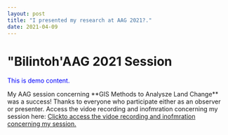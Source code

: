 ```yaml
---
layout: post
title: "I presented my research at AAG 2021?."
date: 2021-04-09
---
```

<h1>"Bilintoh'AAG 2021 Session</h1>
<p style="color:blue">This is demo content.</p>
My AAG session concerning **GIS Methods to Analysze Land Change** was a success!
Thanks to everyone who participate either as an observer or presenter. 
Access the vidoe recording and inofmration concerning my session here:
<a href="https://aag-annualmeeting.secure-platform.com/a/solicitations/13/sessiongallery/1109">Clickto access the vidoe recording and inofmration concerning my session.</a>



				
		
